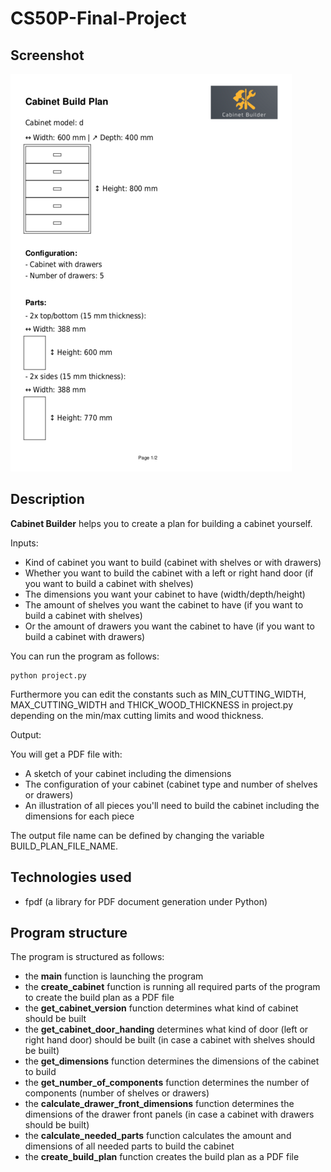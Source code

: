 # CS50P-Final-Project

## Screenshot

![Screenshot](/pdf.png?raw=true "PDF Screenshot")

## Description

**Cabinet Builder** helps you to create a plan for building a cabinet yourself.

Inputs:
* Kind of cabinet you want to build (cabinet with shelves or with drawers)
* Whether you want to build the cabinet with a left or right hand door (if you want to build a cabinet with shelves)
* The dimensions you want your cabinet to have (width/depth/height)
* The amount of shelves you want the cabinet to have (if you want to build a cabinet with shelves)
* Or the amount of drawers you want the cabinet to have (if you want to build a cabinet with drawers)

You can run the program as follows:
```
python project.py
```

Furthermore you can edit the constants such as MIN_CUTTING_WIDTH, MAX_CUTTING_WIDTH and THICK_WOOD_THICKNESS in project.py depending on the min/max cutting limits and wood thickness.

Output:

You will get a PDF file with:
* A sketch of your cabinet including the dimensions
* The configuration of your cabinet (cabinet type and number of shelves or drawers)
* An illustration of all pieces you'll need to build the cabinet including the dimensions for each piece

The output file name can be defined by changing the variable BUILD_PLAN_FILE_NAME.

## Technologies used

* fpdf (a library for PDF document generation under Python)

## Program structure

The program is structured as follows:
* the **main** function is launching the program
* the **create_cabinet** function is running all required parts of the program to create the build plan as a PDF file
* the **get_cabinet_version** function determines what kind of cabinet should be built
* the **get_cabinet_door_handing** determines what kind of door (left or right hand door) should be built (in case a cabinet with shelves should be built)
* the **get_dimensions** function determines the dimensions of the cabinet to build
* the **get_number_of_components** function determines the number of components (number of shelves or drawers)
* the **calculate_drawer_front_dimensions** function determines the dimensions of the drawer front panels (in case a cabinet with drawers should be built)
* the **calculate_needed_parts** function calculates the amount and dimensions of all needed parts to build the cabinet
* the **create_build_plan** function creates the build plan as a PDF file
